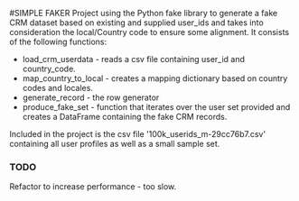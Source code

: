 #SIMPLE FAKER
Project using the Python fake library to generate a fake CRM dataset based on existing and supplied user_ids and takes into consideration the local/Country code to ensure some alignment.
It consists of the following functions:
* load_crm_userdata - reads a csv file containing user_id and country_code.
* map_country_to_local - creates a mapping dictionary based on country codes and locales.
* generate_record - the row generator 
* produce_fake_set - function that iterates over the user set provided and creates a DataFrame containing the fake CRM records. 

Included in the project is the csv file '100k_userids_m-29cc76b7.csv' containing all user profiles as well as a small sample set.


### TODO
Refactor to increase performance - too slow. 